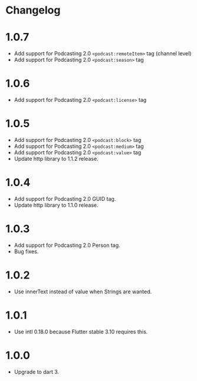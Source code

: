 # Changelog

# 1.0.7
 
* Add support for Podcasting 2.0 `<podcast:remoteItem>` tag (channel level)
* Add support for Podcasting 2.0 `<podcast:season>` tag

# 1.0.6

* Add support for Podcasting 2.0 `<podcast:license>` tag

# 1.0.5

* Add support for Podcasting 2.0 `<podcast:block>` tag
* Add support for Podcasting 2.0 `<podcast:medium>` tag
* Add support for Podcasting 2.0 `<podcast:value>` tag
* Update http library to 1.1.2 release.

# 1.0.4

* Add support for Podcasting 2.0 GUID tag.
* Update http library to 1.1.0 release.

# 1.0.3

* Add support for Podcasting 2.0 Person tag.
* Bug fixes.

# 1.0.2

* Use innerText instead of value when Strings are wanted.

# 1.0.1

* Use intl 0.18.0 because Flutter stable 3.10 requires this.

# 1.0.0

* Upgrade to dart 3.